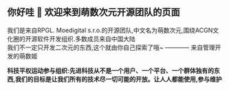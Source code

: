 ## 你好哇 👋 欢迎来到萌数次元开源团队的页面

我们是来自RPGL. Moedigital s.r.o.的开源团队,中文名为萌数次元,围绕ACGN文化圈的开源软件开发组织.多数成员来自中国大陆  
我们不一定只开发二次元的东西,这个就由你自己探索了哦~
———— 来自管理开发的萌数姬

**科技平权运动参与组织:先进科技从不是一个用户、一个平台、一个群体独有的东西,我们的目标是让我们所有的技术尽一切可能的开放。让人人都能使用,参与维护**
